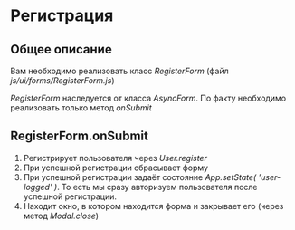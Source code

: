 # Регистрация

## Общее описание

Вам необходимо реализовать класс *RegisterForm*
(файл *js/ui/forms/RegisterForm.js*)

*RegisterForm* наследуется от класса *AsyncForm*. По факту необходимо 
реализовать только метод *onSubmit*

## RegisterForm.onSubmit

1. Регистрирует пользователя через *User.register*
2. При успешной регистрации сбрасывает форму
3. При успешной регистрации задаёт состояние *App.setState( 'user-logged' )*. 
То есть мы сразу авторизуем пользователя после успешной регистрации.
4. Находит окно, в котором находится форма и закрывает его 
(через метод *Modal.close*)
